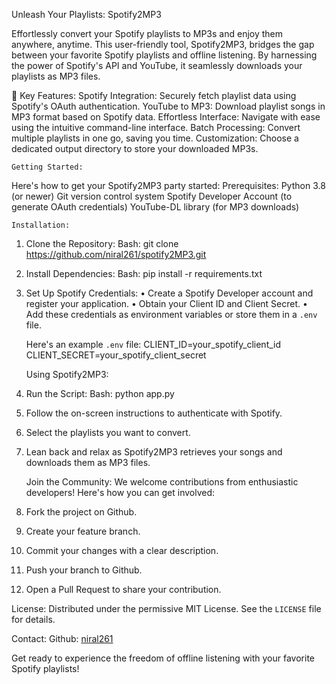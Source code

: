 Unleash Your Playlists: Spotify2MP3

Effortlessly convert your Spotify playlists to MP3s and enjoy them anywhere, anytime.
This user-friendly tool, Spotify2MP3, bridges the gap between your favorite Spotify playlists and offline listening.  By harnessing the power of Spotify's API and YouTube, it seamlessly downloads your playlists as MP3 files.

	Key Features:
Spotify Integration: Securely fetch playlist data using Spotify's OAuth authentication.
YouTube to MP3: Download playlist songs in MP3 format based on Spotify data.
Effortless Interface: Navigate with ease using the intuitive command-line interface.
Batch Processing: Convert multiple playlists in one go, saving you time.
Customization: Choose a dedicated output directory to store your downloaded MP3s.

 	Getting Started:
Here's how to get your Spotify2MP3 party started:
 	Prerequisites:
Python 3.8 (or newer)
Git version control system
Spotify Developer Account (to generate OAuth credentials)
YouTube-DL library (for MP3 downloads)

 	Installation:

1. Clone the Repository:
   Bash:  git clone https://github.com/niral261/spotify2MP3.git
   

2. Install Dependencies:
   Bash: pip install -r requirements.txt
  
3. Set Up Spotify Credentials:
•	Create a Spotify Developer account and register your application.
•	Obtain your Client ID and Client Secret.
•	Add these credentials as environment variables or store them in a `.env` file.

   Here's an example `.env` file:
   CLIENT_ID=your_spotify_client_id
   CLIENT_SECRET=your_spotify_client_secret

 	Using Spotify2MP3:
1. Run the Script:
   Bash: python app.py
2. Follow the on-screen instructions to authenticate with Spotify.
3. Select the playlists you want to convert.
4. Lean back and relax as Spotify2MP3 retrieves your songs and downloads them as MP3 files.

 	Join the Community:
We welcome contributions from enthusiastic developers! Here's how you can get involved:
1. Fork the project on Github.
2. Create your feature branch.
3. Commit your changes with a clear description.
4. Push your branch to Github.
5. Open a Pull Request to share your contribution.

License:
Distributed under the permissive MIT License. See the `LICENSE` file for details.

Contact:
Github: [niral261](https://github.com/niral261)

Get ready to experience the freedom of offline listening with your favorite Spotify playlists!
